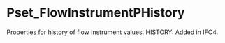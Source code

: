 # Pset_FlowInstrumentPHistory

Properties for history of flow instrument values.  HISTORY: Added in IFC4.
